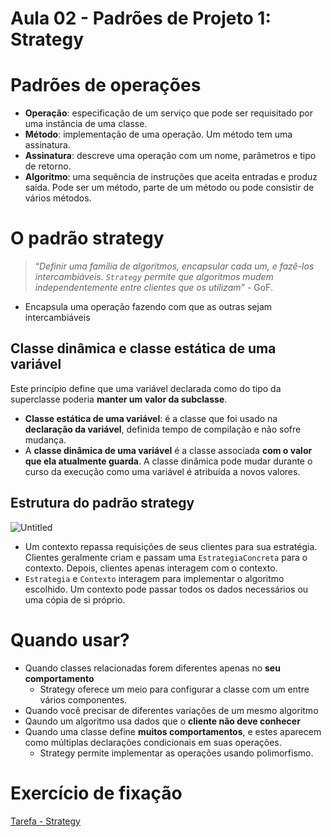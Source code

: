 # Aula 02 - Padrões de Projeto 1: Strategy

# Padrões de operações

- **Operação**: especificação de um serviço que pode ser requisitado por uma instância de uma classe.
- **Método**: implementação de uma operação. Um método tem uma assinatura.
- **Assinatura**: descreve uma operação com um nome, parâmetros e tipo de retorno.
- **Algoritmo**: uma sequência de instruções que aceita entradas e produz saída. Pode ser um método, parte de um método ou pode consistir de vários métodos.

# O padrão strategy

> “*Definir uma família de algoritmos, encapsular cada um, e fazê-los intercambiáveis. `Strategy` permite que algoritmos mudem independentemente entre clientes que os utilizam”* - GoF.
> 
- Encapsula uma operação fazendo com que as outras sejam intercambiáveis

## Classe dinâmica e classe estática de uma variável

Este princípio define que uma variável declarada como do tipo da superclasse poderia **manter um valor da subclasse**.

- **Classe estática de uma variável**: é a classe que foi usado na **declaração da variável**, definida tempo de compilação e não sofre mudança.
- A **classe dinâmica de uma variável** é a classe associada **com o valor que ela atualmente guarda**. A classe dinâmica pode mudar durante o curso da execução como uma variável é atribuída a novos valores.

## Estrutura do padrão strategy

![Untitled](./Aula%2002%20-%20Padrões%20de%20Projeto%201%20Strategy%203fa302d787cf433b9435c00cd80609b3/Untitled.png)

- Um contexto repassa requisições de seus clientes para sua estratégia. Clientes geralmente criam e passam uma `EstrategiaConcreta` para o contexto. Depois, clientes apenas interagem com o contexto.
- `Estrategia` e `Contexto` interagem para implementar o algoritmo escolhido. Um contexto pode passar todos os dados necessários ou uma cópia de si próprio.

# Quando usar?

- Quando classes relacionadas forem diferentes apenas no **seu comportamento**
    - Strategy oferece um meio para configurar a classe com um entre vários componentes.
- Quando você precisar de diferentes variações de um mesmo algoritmo
- Qaundo um algoritmo usa dados que o **cliente não deve conhecer**
- Quando uma classe define **muitos comportamentos**, e estes aparecem como múltiplas declarações condicionais em suas operações.
    - Strategy permite implementar as operações usando polimorfismo.

# Exercício de fixação

[Tarefa - Strategy](./Aula%2002%20-%20Padrões%20de%20Projeto%201%20Strategy%203fa302d787cf433b9435c00cd80609b3/Tarefa%20-%20Strategy.md)